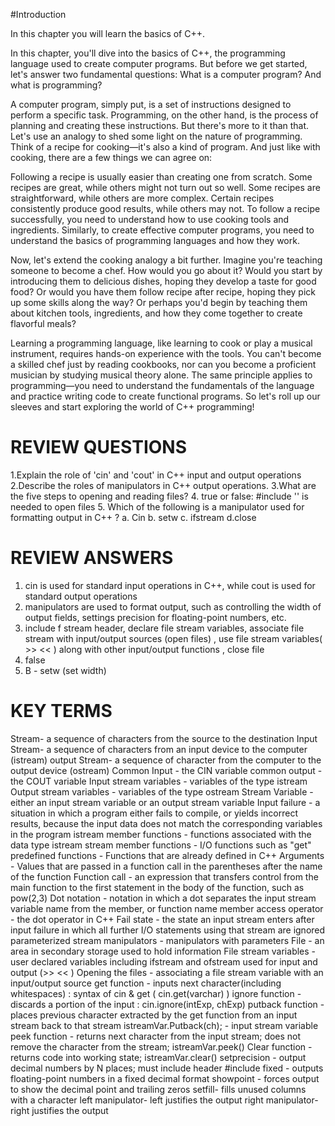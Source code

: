 #Introduction 

In this chapter you will learn the basics of C++. 

In this chapter, you'll dive into the basics of C++, the programming language used to create computer programs. But before we get started, let's answer two fundamental questions: What is a computer program? And what is programming?

A computer program, simply put, is a set of instructions designed to perform a specific task. Programming, on the other hand, is the process of planning and creating these instructions. But there's more to it than that. Let's use an analogy to shed some light on the nature of programming. Think of a recipe for cooking—it's also a kind of program. And just like with cooking, there are a few things we can agree on:

Following a recipe is usually easier than creating one from scratch.
Some recipes are great, while others might not turn out so well.
Some recipes are straightforward, while others are more complex.
Certain recipes consistently produce good results, while others may not.
To follow a recipe successfully, you need to understand how to use cooking tools and ingredients. Similarly, to create effective computer programs, you need to understand the basics of programming languages and how they work.

Now, let's extend the cooking analogy a bit further. Imagine you're teaching someone to become a chef. How would you go about it? Would you start by introducing them to delicious dishes, hoping they develop a taste for good food? Or would you have them follow recipe after recipe, hoping they pick up some skills along the way? Or perhaps you'd begin by teaching them about kitchen tools, ingredients, and how they come together to create flavorful meals?

Learning a programming language, like learning to cook or play a musical instrument, requires hands-on experience with the tools. You can't become a skilled chef just by reading cookbooks, nor can you become a proficient musician by studying musical theory alone. The same principle applies to programming—you need to understand the fundamentals of the language and practice writing code to create functional programs. So let's roll up our sleeves and start exploring the world of C++ programming!


# REVIEW QUESTIONS
1.Explain the role of 'cin' and 'cout' in C++ input and output operations
2.Describe the roles of manipulators in C++ output operations.
3.What are the five steps to opening and reading files?
4. true or false: #include '<iomanip>' is needed to open files
5. Which of the following is a manipulator used for formatting output in C++ ?
     a. Cin
     b. setw
     c. ifstream
     d.close
# REVIEW ANSWERS
1. cin is used for standard input operations in C++, while cout is used for standard output operations
2. manipulators are used to format output, such as controlling the width of output fields, settings precision for floating-point numbers, etc.
3. include f stream header, declare file stream variables, associate file stream with input/output sources (open files) , use file stream variables( >> << ) along with other input/output functions , close file
4. false
5.  B - setw (set width)

# KEY TERMS
Stream- a sequence of characters from the source to the destination
Input Stream- a sequence of characters from an input device to the computer (istream)
output Stream- a sequence of character from the computer to the output device (ostream)
Common Input - the CIN variable 
common output - the COUT variable
Input stream variables - variables of the type istream
Output stream variables - variables of the type ostream
Stream Variable - either an input stream variable or an output stream variable 
Input failure - a situation in which a program either fails to compile, or yields incorrect results, because the input data does not match the corresponding variables in the program
istream member functions - functions associated with the data type istream
stream member functions - I/O functions such as "get"
predefined functions - Functions that are already defined in C++
Arguments - Values that are passed in a function call in the parentheses after the name of the function
Function call - an expression that transfers control from the main function to the first statement in the body of the function, such as pow(2,3)
Dot notation - notation in which a dot separates the input stream variable name from the member, or function name
member access operator - the dot operator in C++
Fail state - the state an input stream enters after input failure in which all further I/O statements using that stream are ignored
parameterized stream manipulators - manipulators with parameters
File - an area in secondary storage used to hold information
File stream variables - user declared variables including ifstream and ofstream used for input and output (>> << )
Opening the files - associating a file stream variable with an input/output source
get function - inputs next character(including whitespaces) : syntax of cin & get ( cin.get(varchar) )
ignore function - discards a portion of the input : cin.ignore(intExp, chExp)
putback function - places previous character extracted by the get function from an input stream back to that stream
istreamVar.Putback(ch); - input stream variable
peek function - returns next character from the input stream; does not remove the character from the stream; istreamVar.peek()
Clear function - returns code into working state; istreamVar.clear()
setprecision - output decimal numbers by N places; must include header #include <iomanip>
fixed - outputs floating-point numbers in a fixed decimal format
showpoint - forces output to show the decimal point and trailing zeros
setfill- fills unused columns with a character
left manipulator- left justifies the output
right manipulator- right justifies the output 
